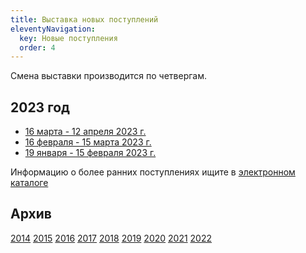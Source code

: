 ```yaml
---
title: Выставка новых поступлений
eleventyNavigation:
  key: Новые поступления
  order: 4
---
```


Смена выставки производится по четвергам.

## 2023 год
  
- [16 марта - 12 апреля 2023 г.](/BNP/2023/bnp03.html)
- [16 февраля - 15 марта 2023 г.](/BNP/2023/bnp02.html)
- [19 января - 15 февраля 2023 г.](/BNP/2023/bnp01.html)


Информацию о более ранних поступлениях ищите в [электронном каталоге](/ec/)

## Архив
[2014](/BNP/2014/)
[2015](/BNP/2015/)
[2016](/BNP/2016/)
[2017](/BNP/2017/)
[2018](/BNP/2018/)
[2019](/BNP/2019/)
[2020](/BNP/2020/)
[2021](/BNP/2021/)
[2022](/BNP/2022/)
